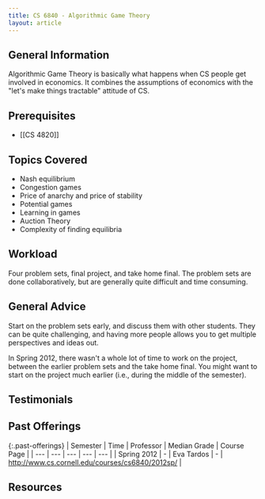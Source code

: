 ```yaml
---
title: CS 6840 - Algorithmic Game Theory
layout: article
---
```


## General Information

Algorithmic Game Theory is basically what happens when CS people get involved in economics. It combines the assumptions of economics with the "let's make things tractable" attitude of CS.

## Prerequisites

 - [[CS 4820]]

## Topics Covered

 - Nash equilibrium
 - Congestion games
 - Price of anarchy and price of stability
 - Potential games
 - Learning in games
 - Auction Theory
 - Complexity of finding equilibria

## Workload

Four problem sets, final project, and take home final. The problem sets are done collaboratively, but are generally quite difficult and time consuming.

## General Advice

Start on the problem sets early, and discuss them with other students. They can be quite challenging, and having more people allows you to get multiple perspectives and ideas out.

In Spring 2012, there wasn't a whole lot of time to work on the project, between the earlier problem sets and the take home final. You might want to start on the project much earlier (i.e., during the middle of the semester).

## Testimonials

## Past Offerings

{:.past-offerings}
| Semester | Time | Professor | Median Grade | Course Page |
| --- | --- | --- | --- | --- |
| Spring 2012 | - | Eva Tardos | - | <http://www.cs.cornell.edu/courses/cs6840/2012sp/> |

## Resources

